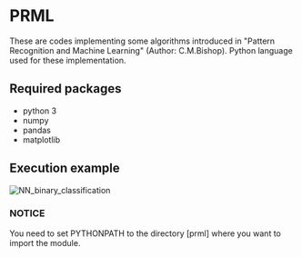 # PRML
These are codes implementing some algorithms introduced in  "Pattern Recognition and Machine Learning" (Author: C.M.Bishop). Python language used for these implementation.
## Required packages
- python 3
- numpy
- pandas
- matplotlib
## Execution example
![NN_binary_classification](https://user-images.githubusercontent.com/60212785/74105498-b6fbe200-4ba1-11ea-9b99-879ecac3d67c.png)
### NOTICE
You need to set PYTHONPATH to the directory [prml] where you want to import the module.




